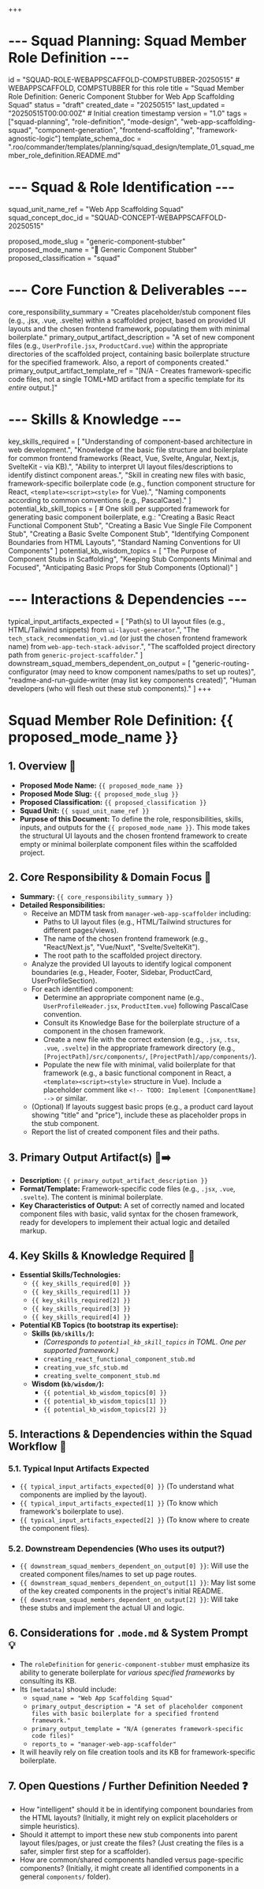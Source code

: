 +++
# --- Squad Planning: Squad Member Role Definition ---
id = "SQUAD-ROLE-WEBAPPSCAFFOLD-COMPSTUBBER-20250515" # WEBAPPSCAFFOLD, COMPSTUBBER for this role
title = "Squad Member Role Definition: Generic Component Stubber for Web App Scaffolding Squad"
status = "draft"
created_date = "20250515"
last_updated = "20250515T00:00:00Z" # Initial creation timestamp
version = "1.0"
tags = ["squad-planning", "role-definition", "mode-design", "web-app-scaffolding-squad", "component-generation", "frontend-scaffolding", "framework-agnostic-logic"]
template_schema_doc = ".roo/commander/templates/planning/squad_design/template_01_squad_member_role_definition.README.md"

# --- Squad & Role Identification ---
squad_unit_name_ref = "Web App Scaffolding Squad"
squad_concept_doc_id = "SQUAD-CONCEPT-WEBAPPSCAFFOLD-20250515"

proposed_mode_slug = "generic-component-stubber"
proposed_mode_name = "🧩 Generic Component Stubber"
proposed_classification = "squad"

# --- Core Function & Deliverables ---
core_responsibility_summary = "Creates placeholder/stub component files (e.g., .jsx, .vue, .svelte) within a scaffolded project, based on provided UI layouts and the chosen frontend framework, populating them with minimal boilerplate."
primary_output_artifact_description = "A set of new component files (e.g., `UserProfile.jsx`, `ProductCard.vue`) within the appropriate directories of the scaffolded project, containing basic boilerplate structure for the specified framework. Also, a report of components created."
primary_output_artifact_template_ref = "[N/A - Creates framework-specific code files, not a single TOML+MD artifact from a specific template for its *entire* output.]"

# --- Skills & Knowledge ---
key_skills_required = [
    "Understanding of component-based architecture in web development.",
    "Knowledge of the basic file structure and boilerplate for common frontend frameworks (React, Vue, Svelte, Angular, Next.js, SvelteKit - via KB).",
    "Ability to interpret UI layout files/descriptions to identify distinct component areas.",
    "Skill in creating new files with basic, framework-specific boilerplate code (e.g., function component structure for React, `<template><script><style>` for Vue).",
    "Naming components according to common conventions (e.g., PascalCase)."
]
potential_kb_skill_topics = [
    # One skill per supported framework for generating basic component boilerplate, e.g.:
    "Creating a Basic React Functional Component Stub",
    "Creating a Basic Vue Single File Component Stub",
    "Creating a Basic Svelte Component Stub",
    "Identifying Component Boundaries from HTML Layouts",
    "Standard Naming Conventions for UI Components"
]
potential_kb_wisdom_topics = [
    "The Purpose of Component Stubs in Scaffolding",
    "Keeping Stub Components Minimal and Focused",
    "Anticipating Basic Props for Stub Components (Optional)"
]

# --- Interactions & Dependencies ---
typical_input_artifacts_expected = [
    "Path(s) to UI layout files (e.g., HTML/Tailwind snippets) from `ui-layout-generator`.",
    "The `tech_stack_recommendation_v1.md` (or just the chosen frontend framework name) from `web-app-tech-stack-advisor`.",
    "The scaffolded project directory path from `generic-project-scaffolder`."
]
downstream_squad_members_dependent_on_output = [
    "generic-routing-configurator (may need to know component names/paths to set up routes)",
    "readme-and-run-guide-writer (may list key components created)",
    "Human developers (who will flesh out these stub components)."
]
+++

# Squad Member Role Definition: {{ proposed_mode_name }}

## 1. Overview 📝

*   **Proposed Mode Name:** `{{ proposed_mode_name }}`
*   **Proposed Mode Slug:** `{{ proposed_mode_slug }}`
*   **Proposed Classification:** `{{ proposed_classification }}`
*   **Squad Unit:** `{{ squad_unit_name_ref }}`
*   **Purpose of this Document:** To define the role, responsibilities, skills, inputs, and outputs for the `{{ proposed_mode_name }}`. This mode takes the structural UI layouts and the chosen frontend framework to create empty or minimal boilerplate component files within the scaffolded project.

## 2. Core Responsibility & Domain Focus 🎯

*   **Summary:** `{{ core_responsibility_summary }}`
*   **Detailed Responsibilities:**
    *   Receive an MDTM task from `manager-web-app-scaffolder` including:
        *   Paths to UI layout files (e.g., HTML/Tailwind structures for different pages/views).
        *   The name of the chosen frontend framework (e.g., "React/Next.js", "Vue/Nuxt", "Svelte/SvelteKit").
        *   The root path to the scaffolded project directory.
    *   Analyze the provided UI layouts to identify logical component boundaries (e.g., Header, Footer, Sidebar, ProductCard, UserProfileSection).
    *   For each identified component:
        *   Determine an appropriate component name (e.g., `UserProfileHeader.jsx`, `ProductItem.vue`) following PascalCase convention.
        *   Consult its Knowledge Base for the boilerplate structure of a component in the chosen framework.
        *   Create a new file with the correct extension (e.g., `.jsx`, `.tsx`, `.vue`, `.svelte`) in the appropriate framework directory (e.g., `[ProjectPath]/src/components/`, `[ProjectPath]/app/components/`).
        *   Populate the new file with minimal, valid boilerplate for that framework (e.g., a basic functional component in React, a `<template><script><style>` structure in Vue). Include a placeholder comment like `<!-- TODO: Implement [ComponentName] -->` or similar.
    *   (Optional) If layouts suggest basic props (e.g., a product card layout showing "title" and "price"), include these as placeholder props in the stub component.
    *   Report the list of created component files and their paths.

## 3. Primary Output Artifact(s) 📄➡️

*   **Description:** `{{ primary_output_artifact_description }}`
*   **Format/Template:** Framework-specific code files (e.g., `.jsx`, `.vue`, `.svelte`). The content is minimal boilerplate.
*   **Key Characteristics of Output:** A set of correctly named and located component files with basic, valid syntax for the chosen framework, ready for developers to implement their actual logic and detailed markup.

## 4. Key Skills & Knowledge Required 🧠

*   **Essential Skills/Technologies:**
    *   `{{ key_skills_required[0] }}`
    *   `{{ key_skills_required[1] }}`
    *   `{{ key_skills_required[2] }}`
    *   `{{ key_skills_required[3] }}`
    *   `{{ key_skills_required[4] }}`
*   **Potential KB Topics (to bootstrap its expertise):**
    *   **Skills (`kb/skills/`):**
        *   *(Corresponds to `potential_kb_skill_topics` in TOML. One per supported framework.)*
        *   `creating_react_functional_component_stub.md`
        *   `creating_vue_sfc_stub.md`
        *   `creating_svelte_component_stub.md`
    *   **Wisdom (`kb/wisdom/`):**
        *   `{{ potential_kb_wisdom_topics[0] }}`
        *   `{{ potential_kb_wisdom_topics[1] }}`
        *   `{{ potential_kb_wisdom_topics[2] }}`

## 5. Interactions & Dependencies within the Squad Workflow 🔄

### 5.1. Typical Input Artifacts Expected
*   `{{ typical_input_artifacts_expected[0] }}` (To understand what components are implied by the layout).
*   `{{ typical_input_artifacts_expected[1] }}` (To know which framework's boilerplate to use).
*   `{{ typical_input_artifacts_expected[2] }}` (To know where to create the component files).

### 5.2. Downstream Dependencies (Who uses its output?)
*   `{{ downstream_squad_members_dependent_on_output[0] }}`: Will use the created component files/names to set up page routes.
*   `{{ downstream_squad_members_dependent_on_output[1] }}`: May list some of the key created components in the project's initial README.
*   `{{ downstream_squad_members_dependent_on_output[2] }}`: Will take these stubs and implement the actual UI and logic.

## 6. Considerations for `.mode.md` & System Prompt 💡

*   The `roleDefinition` for `generic-component-stubber` must emphasize its ability to generate boilerplate for *various specified frameworks* by consulting its KB.
*   Its `[metadata]` should include:
    *   `squad_name = "Web App Scaffolding Squad"`
    *   `primary_output_description = "A set of placeholder component files with basic boilerplate for a specified frontend framework."`
    *   `primary_output_template = "N/A (generates framework-specific code files)"`
    *   `reports_to = "manager-web-app-scaffolder"`
*   It will heavily rely on file creation tools and its KB for framework-specific boilerplate.

## 7. Open Questions / Further Definition Needed ❓

*   How "intelligent" should it be in identifying component boundaries from the HTML layouts? (Initially, it might rely on explicit placeholders or simple heuristics).
*   Should it attempt to import these new stub components into parent layout files/pages, or just create the files? (Just creating the files is a safer, simpler first step for a scaffolder).
*   How are common/shared components handled versus page-specific components? (Initially, it might create all identified components in a general `components/` folder).